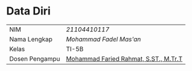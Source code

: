 # Data Diri

|  |  |
|--|--|
| NIM | *21104410117* |
| Nama Lengkap | *Mohammad Fadel Mas'an* |
| Kelas | TI-5B |
| Dosen Pengampu | [Mohammad Faried Rahmat, S.ST., M.Tr.T](https://github.com/fariedrahmat) |
